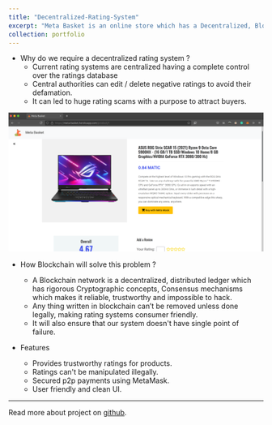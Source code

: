 ```yaml
---
title: "Decentralized-Rating-System"
excerpt: "Meta Basket is an online store which has a Decentralized, Blockchain Based, Secured and Trusted Rating System.<br/><img src='/images/meta-basket-img.png'>"
collection: portfolio
---
```


* Why do we require a decentralized rating system ?
    * Current rating systems are centralized having a complete control over the ratings database
    * Central authorities can edit / delete negative ratings to avoid their defamation.
    * It can led to huge rating scams with a purpose to attract buyers.

<img src='/images/meta-basket-img.png'>

* How Blockchain will solve this problem ?

    * A Blockchain network is a decentralized, distributed ledger which has rigorous Cryptographic concepts, Consensus mechanisms which makes it reliable, trustworthy and impossible to hack.
    * Any thing written in blockchain can’t be removed unless done legally, making rating systems consumer friendly.
    * It will also ensure that our system doesn't have single point of failure.

* Features
    * Provides trustworthy ratings for products.    
    * Ratings can't be manipulated illegally.   
    * Secured p2p payments using MetaMask. 
    * User friendly and clean UI.

<hr>

Read more about project on [github](https://github.com/thisisbipin/decentralized-rating-system/tree/master?tab=readme-ov-file).